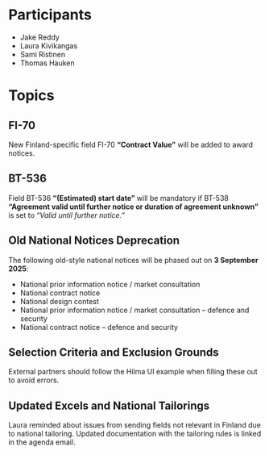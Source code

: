 # Participants
- Jake Reddy
- Laura Kivikangas
- Sami Ristinen
- Thomas Hauken

# Topics

## FI-70  
New Finland-specific field FI-70 **“Contract Value”** will be added to award notices.  

## BT-536  
Field BT-536 **“(Estimated) start date”** will be mandatory if BT-538 **“Agreement valid until further notice or duration of agreement unknown”** is set to *“Valid until further notice.”*  

## Old National Notices Deprecation  
The following old-style national notices will be phased out on **3 September 2025**:  
- National prior information notice / market consultation  
- National contract notice  
- National design contest  
- National prior information notice / market consultation – defence and security  
- National contract notice – defence and security  

## Selection Criteria and Exclusion Grounds  
External partners should follow the Hilma UI example when filling these out to avoid errors.  

## Updated Excels and National Tailorings  
Laura reminded about issues from sending fields not relevant in Finland due to national tailoring. Updated documentation with the tailoring rules is linked in the agenda email.  
